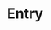 ---
home: true

title: Entry

heroImage: /images/logo.jpg

actions:
  - text: 系統清單
    link: /system-instance
    type: primary

  - text: 關於貓咪
    link: https://misy.cat/yueyu
    type: secondary

features:
  - title: "沒有貓咪雲端存檔系統"
    details: "如果你對存儲貓咪的照片和影片感到厭倦，這個系統絕對不會幫你保存任何貓咪相關的內容，並且永遠不會自動生成搞笑的貓咪表情包。"
  - title: "絕不提供貓咪笑話產生器"
    details: "如果你討厭貓咪笑話，這個功能保證不會自動產生任何與貓咪有關的搞笑內容。你的貓咪照片將不會被轉換成任何幽默的文字或對白。"
  - title: "沒有貓咪影片的串流平台"
    details: "如果你不想再看貓咪搞笑影片，這個平台絕對不會給你任何貓咪影片。你將只看到其他內容，完全避開貓咪的干擾。"
  - title: "絕不生成貓咪表情包的工具"
    details: "這個功能專為不想要貓咪表情包的用戶設計，確保你不會收到任何與貓咪相關的表情包生成建議或模板。"
  - title: "絕對沒有貓咪語音的提醒"
    details: "如果你厭倦了聽到貓咪的語音提醒，這個功能保證每日推送的提醒完全不會涉及任何貓咪聲音或搞笑貓咪語音段子。"
  - title: "沒有貓咪互動的聊天室"
    details: "這裡不會有任何貓咪相關的互動，也不會有「AI 貓咪」回應你的問題，你將完全避開所有與貓咪有關的對話與搞笑元素。"

footer: MIT Licensed | Copyright © 2024-present CatNest Cloud
---